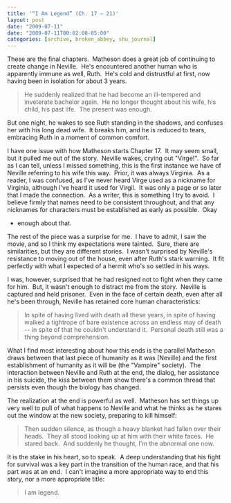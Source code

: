 ```yaml
---
title: '“I Am Legend” (Ch. 17 – 21)'
layout: post
date: "2009-07-11"
date: "2009-07-11T00:02:00-05:00"
categories: [archive, broken_abbey, shu_journal]
---
```


These are the final chapters.  Matheson does a great job of continuing to create
change in Neville.  He's encountered another human who is apparently immune as
well, Ruth.  He's cold and distrustful at first, now having been in isolation
for about 3 years.

> He suddenly realized that he had become an ill-tempered and inveterate
> bachelor again.  He no longer thought about his wife, his child, his past
> life.  The present was enough.

But one night, he wakes to see Ruth standing in the shadows, and confuses her
with his long dead wife.  It breaks him, and he is reduced to tears, embracing
Ruth in a moment of common comfort.

I have one issue with how Matheson starts Chapter 17.  It may seem small, but it
pulled me out of the story.  Neville wakes, crying out "Virge!".  So far as I
can tell, unless I missed something, this is the first instance we have of
Neville referring to his wife this way.  Prior, it was always Virginia.  As a
reader, I was confused, as I've never heard Virge used as a nickname for
Virginia, although I've heard it used for Virgil.  It was only a page or so
later that I made the connection.  As a writer, this is something I try to
avoid.  I believe firmly that names need to be consistent throughout, and that
any nicknames for characters must be established as early as possible.  Okay

- enough about that.

The rest of the piece was a surprise for me.  I have to admit, I saw the movie,
and so I think my expectations were tainted.  Sure, there are similarities, but
they are different stories.  I wasn't surprised by Neville's resistance to
moving out of the house, even after Ruth's stark warning.  It fit perfectly with
what I expected of a hermit who's so settled in his ways.

I was, however, surprised that he had resigned not to fight when they came for
him.  But, it wasn't enough to distract me from the story.  Neville is captured
and held prisoner.  Even in the face of certain death, even after all he's been
through, Neville has retained core human characteristics:

> In spite of having lived with death all these years, in spite of having walked
> a tightrope of bare existence across an endless may of death -- in spite of
> that he couldn't understand it.  Personal death still was a thing beyond
> comprehension.

What I find most interesting about how this ends is the parallel Matheson draws
between that last piece of humanity as it was (Neville) and the first
establishment of humanity as it will be (the "Vampire" society).  The
interaction between Neville and Ruth at the end, the dialog, her assistance in
his suicide, the kiss between them show there's a common thread that persists
even though the biology has changed.

The realization at the end is powerful as well.  Matheson has set things up very
well to pull of what happens to Neville and what he thinks as he stares out the
window at the new society, preparing to kill himself:

> Then sudden silence, as though a heavy blanket had fallen over their heads. 
> They all stood looking up at him with their white faces.  He stared back.  And
> suddenly he thought, I'm the abnormal one now.

It is the stake in his heart, so to speak.  A deep understanding that his fight
for survival was a key part in the transition of the human race, and that his
part was at an end.  I can't imagine a more appropriate way to end this story,
nor a more appropriate title:

> I am legend.
